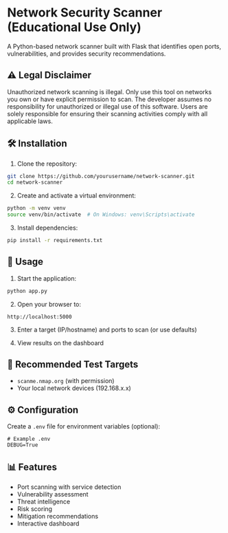 # Network Security Scanner (Educational Use Only)

A Python-based network scanner built with Flask that identifies open ports, vulnerabilities, and provides security recommendations.

## ⚠️ Legal Disclaimer
Unauthorized network scanning is illegal. Only use this tool on networks you own or have explicit permission to scan. The developer assumes no responsibility for unauthorized or illegal use of this software. Users are solely responsible for ensuring their scanning activities comply with all applicable laws.

## 🛠 Installation

1. Clone the repository:
```bash
git clone https://github.com/yourusername/network-scanner.git
cd network-scanner
```

2. Create and activate a virtual environment:
```bash
python -m venv venv
source venv/bin/activate  # On Windows: venv\Scripts\activate
```

3. Install dependencies:
```bash
pip install -r requirements.txt
```

## 🚀 Usage

1. Start the application:
```bash
python app.py
```

2. Open your browser to:
```
http://localhost:5000
```

3. Enter a target (IP/hostname) and ports to scan (or use defaults)

4. View results on the dashboard

## 📌 Recommended Test Targets
- `scanme.nmap.org` (with permission)
- Your local network devices (192.168.x.x)

## ⚙️ Configuration
Create a `.env` file for environment variables (optional):
```
# Example .env
DEBUG=True
```

## 📊 Features
- Port scanning with service detection
- Vulnerability assessment
- Threat intelligence
- Risk scoring
- Mitigation recommendations
- Interactive dashboard
